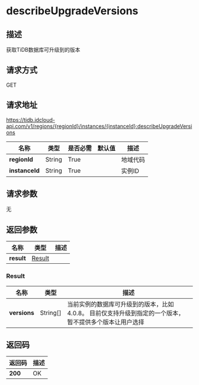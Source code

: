 # describeUpgradeVersions


## 描述
获取TiDB数据库可升级到的版本

## 请求方式
GET

## 请求地址
https://tidb.jdcloud-api.com/v1/regions/{regionId}/instances/{instanceId}:describeUpgradeVersions

|名称|类型|是否必需|默认值|描述|
|---|---|---|---|---|
|**regionId**|String|True| |地域代码|
|**instanceId**|String|True| |实例ID|

## 请求参数
无


## 返回参数
|名称|类型|描述|
|---|---|---|
|**result**|[Result](describeupgradeversions#result)| |

### <div id="result">Result</div>
|名称|类型|描述|
|---|---|---|
|**versions**|String[]|当前实例的数据库可升级到的版本，比如4.0.8。 目前仅支持升级到指定的一个版本，暂不提供多个版本让用户选择|

## 返回码
|返回码|描述|
|---|---|
|**200**|OK|

